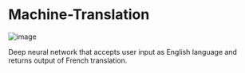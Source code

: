 # Machine-Translation

![image](https://user-images.githubusercontent.com/35156624/206928288-c03e4692-a161-4bcc-8ffa-9286a4c0a507.png)

Deep neural network that accepts user input as English language and returns output of French translation. 
